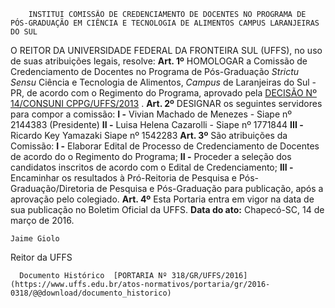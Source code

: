         INSTITUI COMISSÃO DE CREDENCIAMENTO DE DOCENTES NO PROGRAMA DE PÓS-GRADUAÇÃO EM CIÊNCIA E TECNOLOGIA DE ALIMENTOS CAMPUS LARANJEIRAS DO SUL  

 O REITOR DA UNIVERSIDADE FEDERAL DA FRONTEIRA SUL (UFFS), no uso de suas atribuições legais, resolve:   **Art. 1º** HOMOLOGAR a Comissão de Credenciamento de Docentes no Programa de Pós-Graduação *Strictu Sensu* Ciência e Tecnologia de Alimentos, *Campus* de Laranjeiras do Sul - PR, de acordo com o Regimento do Programa, aprovado pela [DECISÃO Nº 14/CONSUNI CPPG/UFFS/2013](https://www.uffs.edu.br/atos-normativos/decisao/consunicppg/2013-0014)  .   **Art. 2º** DESIGNAR os seguintes servidores para compor a comissão: **I -** Vivian Machado de Menezes - Siape nº 2144383 (Presidente) **II -** Luisa Helena Cazarolli - Siape nº 1771844 **III -** Ricardo Key Yamazaki Siape nº 1542283   **Art. 3º** São atribuições da Comissão: **I -** Elaborar Edital de Processo de Credenciamento de Docentes de acordo do o Regimento do Programa; **II -** Proceder a seleção dos candidatos inscritos de acordo com o Edital de Credenciamento; **III -** Encaminhar os resultados à Pró-Reitoria de Pesquisa e Pós-Graduação/Diretoria de Pesquisa e Pós-Graduação para publicação, após a aprovação pelo colegiado.   **Art. 4º** Esta Portaria entra em vigor na data de sua publicação no Boletim Oficial da UFFS.      **Data do ato:** Chapecó-SC, 14 de março de 2016.   
 

    Jaime Giolo   
 Reitor da UFFS 

      Documento Histórico  [PORTARIA Nº 318/GR/UFFS/2016](https://www.uffs.edu.br/atos-normativos/portaria/gr/2016-0318/@@download/documento_historico)     
      